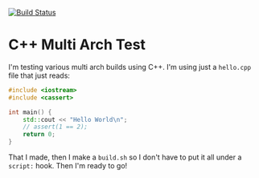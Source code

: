 [![Build Status](https://travis-ci.com/Montana/cpp-travis-ci.svg?branch=master)](https://travis-ci.com/Montana/cpp-travis-ci)

# C++ Multi Arch Test 
I'm testing various multi arch builds using C++. I'm using just a `hello.cpp` file that just reads:

```cpp
#include <iostream>
#include <cassert>

int main() {
    std::cout << "Hello World\n";
    // assert(1 == 2);
    return 0;
}
```
That I made, then I make a `build.sh` so I don't have to put it all under a `script:` hook. Then I'm ready to go! 
